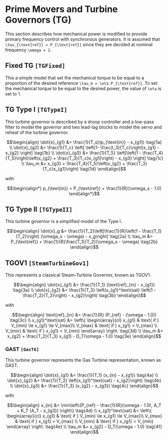 
# Prime Movers and Turbine Governors (TG)

This section describes how mechanical power is modified to provide primary frequency control with synchronous generators. It is assumed that ``\tau_{\text{ref}} = P_{\text{ref}}`` since they are decided at nominal frequency ``\omega = 1``.

## Fixed TG ```[TGFixed]```

This a simple model that set the mechanical torque to be equal to a proportion of the desired reference ``\tau_m = \eta P_{\text{ref}}``. To set the mechanical torque to be equal to the desired power, the value of ``\eta`` is set to 1.

## TG Type I ```[TGTypeI]```

This turbine governor is described by a droop controller and a low-pass filter to model the governor and two lead-lag blocks to model the servo and reheat of the turbine governor.

```math
\begin{align}
\dot{x}_{g1} &= \frac{1}{T_s}(p_{\text{in}} - x_{g1}) \tag{1a} \\
\dot{x}_{g2} &= \frac{1}{T_c} \left[ \left(1- \frac{t_3}{T_c}\right)x_{g1} - x_{g2} \right] \tag{1b} \\
\dot{x}_{g3} &= \frac{1}{T_5} \left[\left(1 - \frac{T_4}{T_5}\right)\left(x_{g2} + \frac{T_3}{T_c}x_{g1}\right) - x_{g3}  \right] \tag{1c} \\
\tau_m &= x_{g3} + \frac{T_4}{T_5}\left(x_{g2} + \frac{T_3}{T_c}x_{g1}\right) \tag{1d}
\end{align}
```

with

```math
\begin{align*}
p_{\text{in}} = P_{\text{ref}} + \frac{1}{R}(\omega_s - 1.0)
\end{align*}
```

## TG Type II ```[TGTypeII]```

This turbine governor is a simplified model of the Type I.

```math
\begin{align}
\dot{x}_g &= \frac{1}{T_2}\left[\frac{1}{R}\left(1 - \frac{T_1}{T_2}\right) (\omega_s - \omega) - x_g\right] \tag{2a} \\
\tau_m &= P_{\text{ref}} + \frac{1}{R}\frac{T_1}{T_2}(\omega_s - \omega) \tag{2b}
\end{align}
```

## TGOV1 ```[SteamTurbineGov1]```

This represents a classical Steam-Turbine Governor, known as TGOV1.

```math
\begin{align}
\dot{x}_{g1} &= \frac{1}{T_1} (\text{ref}_{in} - x_{g1}) \tag{3a} \\
\dot{x}_{g2} &= \frac{1}{T_3} \left(x_{g1}^\text{sat} \left(1 - \frac{T_2}{T_3}\right) - x_{g2}\right) \tag{3b}
\end{align}
```

with

```math
\begin{align}
\text{ref}_{in} &= \frac{1}{R} (P_{ref} - (\omega - 1.0)) \tag{3c} \\
x_{g1}^\text{sat} &= \left\{ \begin{array}{cl}
                        x_{g1} & \text{ if } V_{min} \le x_{g1} \le V_{max}\\
                        V_{max} & \text{ if } x_{g1} > V_{max} \\
                        V_{min} & \text{ if } x_{g1} < V_{min}
                    \end{array} \right. \tag{3d} \\
\tau_m &= x_{g2} + \frac{T_2}{T_3} x_{g1} - D_T(\omega - 1.0) \tag{3e}
\end{align}
```

### GAST ```[GasTG]```

This turbine governor represents the Gas Turbine representation, known as GAST.

```math
\begin{align}
\dot{x}_{g1} &= \frac{1}{T_1} (x_{in} - x_{g1}) \tag{4a} \\
\dot{x}_{g2} &= \frac{1}{T_2} \left(x_{g1}^\text{sat} - x_{g2}\right) \tag{4b} \\
\dot{x}_{g3} &= \frac{1}{T_3} (x_{g2} - x_{g3}) \tag{4c}
\end{align}
```

with

```math
\begin{align}
x_{in} &= \min\left\{P_{ref} - \frac{1}{R}(\omega - 1.0), A_T + K_T (A_T - x_{g3}) \right\} \tag{4d} \\
x_{g1}^\text{sat} &= \left\{ \begin{array}{cl}
                        x_{g1} & \text{ if } V_{min} \le x_{g1} \le V_{max}\\
                        V_{max} & \text{ if } x_{g1} > V_{max} \\
                        V_{min} & \text{ if } x_{g1} < V_{min}
                    \end{array} \right. \tag{4e} \\
\tau_m &= x_{g2}  - D_T(\omega - 1.0) \tag{4f}
\end{align}
```
